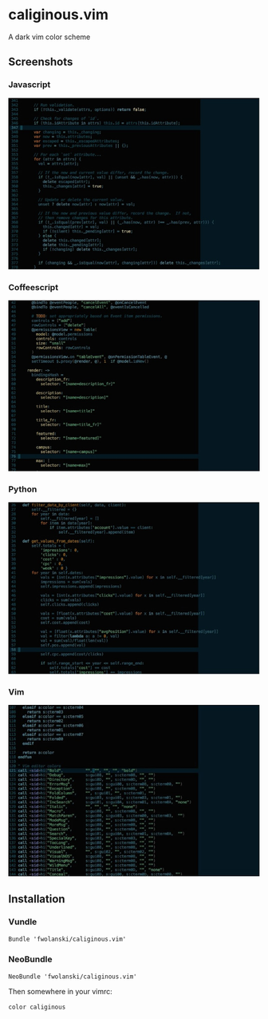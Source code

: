 caliginous.vim
==============

A dark vim color scheme

Screenshots
-----------

### Javascript

![caliginous javascript](https://raw.githubusercontent.com/fwolanski/caliginous.vim/master/img/caliginous-js.jpg)

### Coffeescript

![caliginous coffeescript](https://raw.githubusercontent.com/fwolanski/caliginous.vim/master/img/caliginous-coffee.jpg)

### Python

![caliginous python](https://raw.githubusercontent.com/fwolanski/caliginous.vim/master/img/caliginous-python.jpg)

### Vim

![caliginous vim](https://raw.githubusercontent.com/fwolanski/caliginous.vim/master/img/caliginous-vim.jpg)

Installation
------------

### Vundle

    Bundle 'fwolanski/caliginous.vim'

### NeoBundle

    NeoBundle 'fwolanski/caliginous.vim'

Then somewhere in your vimrc:

    color caliginous
